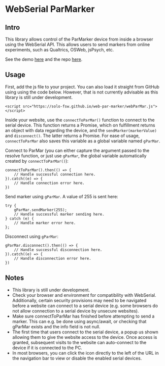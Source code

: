 # WebSerial ParMarker
## Intro
This library allows control of the ParMarker device from inside a browser using the WebSerial API. This allows users to send markers from online experiments, such as Qualtrics, OSWeb, jsPsych, etc.

See the demo [here](https://solo-fsw.github.io/web-par-marker/demo.html) and the repo [here](https://github.com/solo-fsw/web-par-marker).

## Usage

First, add the js file to your project. You can also load it straight from GitHub using using the code below. However, that is not currently advisable as this library is still under development.
```
<script src="https://solo-fsw.github.io/web-par-marker/webParMar.js"></script>
```

Inside your website, use the `connectToParMar()` function to connect to the serial device. This function returns a Promise, which on fulfillment returns an object with data regarding the device, and the `sendMarker(markerValue)` and `disconnect()`. The latter returns a Promise. For ease of usage, `connectToParMar` also saves this variable as a global variable named `gParMar`.

Connect to ParMar (you can either capture the argument passed to the resolve function, or just use `gParMar`, the global variable automatically created by `connectToParMar()`):
```
connectToParMar().then(() => {
    // Handle successful connection here.
}).catch((e) => {
    // Handle connection error here.
})
```

Send marker using `gParMar`. A value of 255 is sent here:
```
try {
    gParMar.sendMarker(255);
    // Handle successful marker sending here.
} catch (e) {
    // Handle marker error here.
};
```


Disconnect using `gParMar`:
```
gParMar.disconnect().then(() => {
    // Handle successful disconnection here.
}).catch((e) => {
    // Handle disconnection error here.
})
```

## Notes
 - This library is still under development.
 - Check your browser and environment for compatibility with WebSerial. Additionally, certain security provisions may need to be navigated before a website can connect to a serial device (e.g. some browsers do not allow connection to a serial device by unsecure websites).
 - Make sure connectToParMar has finished before attempting to send a marker. This can e.g. be done using async/await, or checking that gParMar exists and the info field is not null.
 - The first time that users connect to the serial device, a popup us shown allowing them to give the website access to the device. Once access is granted, subsequent visits to the website can auto-connect to the device if it is connected to the PC.
 - In most browsers, you can click the icon directly to the left of the URL in the navigation bar to view or disable the enabled serial devices.










